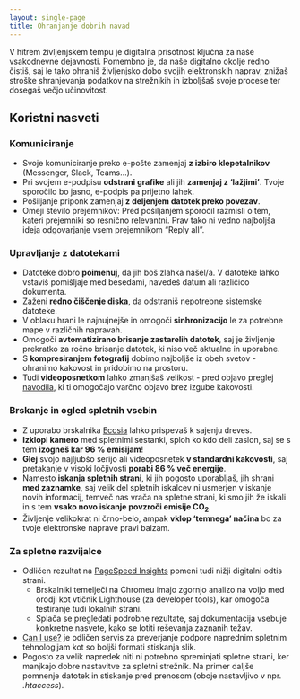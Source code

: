 ```yaml
---
layout: single-page
title: Ohranjanje dobrih navad
---
```


V hitrem življenjskem tempu je digitalna prisotnost ključna za naše vsakodnevne dejavnosti. Pomembno je, da naše digitalno okolje redno čistiš, saj le tako ohraniš življenjsko dobo svojih elektronskih naprav, znižaš stroške shranjevanja podatkov na strežnikih in izboljšaš svoje procese ter dosegaš večjo učinovitost.

## Koristni nasveti
### Komuniciranje
- Svoje komuniciranje preko e-pošte zamenjaj **z izbiro klepetalnikov** (Messenger, Slack, Teams…).
- Pri svojem e-podpisu **odstrani grafike** ali jih **zamenjaj z ‘lažjimi’**. Tvoje sporočilo bo jasno, e-podpis pa prijetno lahek. 
- Pošiljanje priponk zamenjaj **z deljenjem datotek preko povezav**.
- Omeji število prejemnikov: Pred pošiljanjem sporočil razmisli o tem, kateri prejemniki so resnično relevantni. Prav tako ni vedno najboljša ideja odgovarjanje vsem prejemnikom “Reply all”.

### Upravljanje z datotekami
- Datoteke dobro **poimenuj**, da jih boš zlahka našel/a. V datoteke lahko vstaviš pomišljaje med besedami, navedeš datum ali različico dokumenta.
- Zaženi **redno čiščenje diska**, da odstraniš nepotrebne sistemske datoteke.
- V oblaku hrani le najnujnejše in omogoči **sinhronizacijo** le za potrebne mape v različnih napravah.
- Omogoči **avtomatizirano brisanje zastarelih datotek**, saj je življenje prekratko za ročno brisanje datotek, ki niso več aktualne in uporabne. 
- S **kompresiranjem fotografij** dobimo najboljše iz obeh svetov - ohranimo kakovost in pridobimo na prostoru.
- Tudi **videoposnetkom** lahko zmanjšaš velikost - pred objavo preglej <a href="https://theshiftproject.org/en/guide-reduce-weight-video-5-minutes/" target="_blank" rel="noopener">navodila</a>, ki ti omogočajo varčno objavo brez izgube kakovosti.

### Brskanje in ogled spletnih vsebin
- Z uporabo brskalnika <a href="https://www.ecosia.org/" target="_blank" rel="noopener">Ecosia</a> lahko prispevaš k sajenju dreves. 
- **Izklopi kamero** med spletnimi sestanki, sploh ko kdo deli zaslon, saj se s tem **izogneš kar 96 % emisijam**!
- **Glej** svojo najljubšo serijo ali videoposnetek **v standardni kakovosti**, saj pretakanje v visoki ločjivosti **porabi 86 % več energije**. 
- Namesto **iskanja spletnih strani**, ki jih pogosto uporabljaš, jih shrani **med zaznamke**, saj velik del spletnih iskalcev ni usmerjen v iskanje novih informacij, temveč nas vrača na spletne strani, ki smo jih že iskali in s tem **vsako novo iskanje povzroči emisije CO<sub>2</sub>**. 
- Življenje velikokrat ni črno-belo, ampak **vklop ‘temnega’ načina** bo za tvoje elektronske naprave pravi balzam. 

### Za spletne razvijalce
- Odličen rezultat na <a href="https://pagespeed.web.dev/" target="_blank" rel="noopener">PageSpeed Insights</a> pomeni tudi nižji digitalni odtis strani.
	- Brskalniki temelječi na Chromeu imajo zgornjo analizo na voljo med orodji kot vtičnik Lighthouse (za developer tools), kar omogoča testiranje tudi lokalnih strani.
	- Splača se pregledati podrobne rezultate, saj dokumentacija vsebuje konkretne nasvete, kako se lotiti reševanja zaznanih težav.
- <a href="https://caniuse.com/webp" target="_blank" rel="noopener">Can I use?</a> je odličen servis za preverjanje podpore naprednim spletnim tehnologijam kot so boljši formati stiskanja slik.
- Pogosto za velik napredek niti ni potrebno spreminjati spletne strani, ker manjkajo dobre nastavitve za spletni strežnik. Na primer daljše pomnenje datotek in stiskanje pred prenosom (oboje nastavljivo v npr. *.htaccess*).
